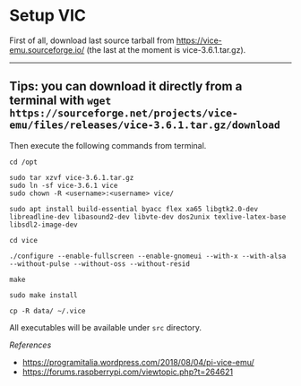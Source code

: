 # Setup VIC

First of all, download last source tarball from https://vice-emu.sourceforge.io/ (the last at the moment is vice-3.6.1.tar.gz).

---
Tips: you can download it directly from a terminal with `wget https://sourceforge.net/projects/vice-emu/files/releases/vice-3.6.1.tar.gz/download`
---

Then execute the following commands from terminal.

```
cd /opt

sudo tar xzvf vice-3.6.1.tar.gz
sudo ln -sf vice-3.6.1 vice
sudo chown -R <username>:<username> vice/

sudo apt install build-essential byacc flex xa65 libgtk2.0-dev libreadline-dev libasound2-dev libvte-dev dos2unix texlive-latex-base libsdl2-image-dev

cd vice

./configure --enable-fullscreen --enable-gnomeui --with-x --with-alsa --without-pulse --without-oss --without-resid

make

sudo make install

cp -R data/ ~/.vice
```

All executables will be available under `src` directory.


*References*

* https://programitalia.wordpress.com/2018/08/04/pi-vice-emu/
* https://forums.raspberrypi.com/viewtopic.php?t=264621


